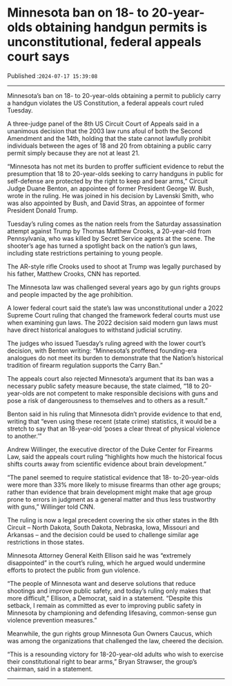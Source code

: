 # Minnesota ban on 18- to 20-year-olds obtaining handgun permits is unconstitutional, federal appeals court says

Published :`2024-07-17 15:39:08`

---

Minnesota’s ban on 18- to 20-year-olds obtaining a permit to publicly carry a handgun violates the US Constitution, a federal appeals court ruled Tuesday.

A three-judge panel of the 8th US Circuit Court of Appeals said in a unanimous decision that the 2003 law runs afoul of both the Second Amendment and the 14th, holding that the state cannot lawfully prohibit individuals between the ages of 18 and 20 from obtaining a public carry permit simply because they are not at least 21.

“Minnesota has not met its burden to proffer sufficient evidence to rebut the presumption that 18 to 20-year-olds seeking to carry handguns in public for self-defense are protected by the right to keep and bear arms,” Circuit Judge Duane Benton, an appointee of former President George W. Bush, wrote in the ruling. He was joined in his decision by Lavenski Smith, who was also appointed by Bush, and David Stras, an appointee of former President Donald Trump.

Tuesday’s ruling comes as the nation reels from the Saturday assassination attempt against Trump by Thomas Matthew Crooks, a 20-year-old from Pennsylvania, who was killed by Secret Service agents at the scene. The shooter’s age has turned a spotlight back on the nation’s gun laws, including state restrictions pertaining to young people.

The AR-style rifle Crooks used to shoot at Trump was legally purchased by his father, Matthew Crooks, CNN has reported.

The Minnesota law was challenged several years ago by gun rights groups and people impacted by the age prohibition.

A lower federal court said the state’s law was unconstitutional under a 2022 Supreme Court ruling that changed the framework federal courts must use when examining gun laws. The 2022 decision said modern gun laws must have direct historical analogues to withstand judicial scrutiny.

The judges who issued Tuesday’s ruling agreed with the lower court’s decision, with Benton writing: “Minnesota’s proffered founding-era analogues do not meet its burden to demonstrate that the Nation’s historical tradition of firearm regulation supports the Carry Ban.”

The appeals court also rejected Minnesota’s argument that its ban was a necessary public safety measure because, the state claimed, “18 to 20-year-olds are not competent to make responsible decisions with guns and pose a risk of dangerousness to themselves and to others as a result.”

Benton said in his ruling that Minnesota didn’t provide evidence to that end, writing that “even using these recent (state crime) statistics, it would be a stretch to say that an 18-year-old ‘poses a clear threat of physical violence to another.’”

Andrew Willinger, the executive director of the Duke Center for Firearms Law, said the appeals court ruling “highlights how much the historical focus shifts courts away from scientific evidence about brain development.”

“The panel seemed to require statistical evidence that 18- to-20-year-olds were more than 33% more likely to misuse firearms than other age groups; rather than evidence that brain development might make that age group prone to errors in judgment as a general matter and thus less trustworthy with guns,” Willinger told CNN.

The ruling is now a legal precedent covering the six other states in the 8th Circuit – North Dakota, South Dakota, Nebraska, Iowa, Missouri and Arkansas – and the decision could be used to challenge similar age restrictions in those states.

Minnesota Attorney General Keith Ellison said he was “extremely disappointed” in the court’s ruling, which he argued would undermine efforts to protect the public from gun violence.

“The people of Minnesota want and deserve solutions that reduce shootings and improve public safety, and today’s ruling only makes that more difficult,” Ellison, a Democrat, said in a statement. “Despite this setback, I remain as committed as ever to improving public safety in Minnesota by championing and defending lifesaving, common-sense gun violence prevention measures.”

Meanwhile, the gun rights group Minnesota Gun Owners Caucus, which was among the organizations that challenged the law, cheered the decision.

“This is a resounding victory for 18-20-year-old adults who wish to exercise their constitutional right to bear arms,” Bryan Strawser, the group’s chairman, said in a statement.

---

